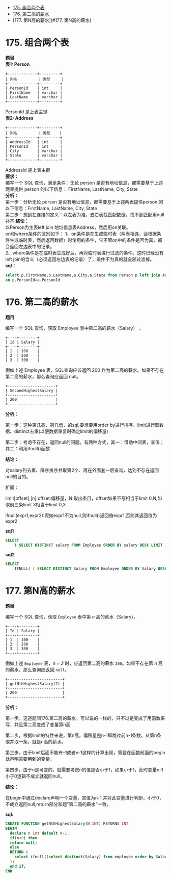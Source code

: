    * [175. 组合两个表](#175-组合两个表)
   * [176. 第二高的薪水](#176-第二高的薪水)
   * [177. 第N高的薪水](#177. 第N高的薪水)

# 175. 组合两个表

<B>题目</B>   
<B>表1: Person</B>  

```text
+-------------+---------+  
| 列名         | 类型     |    
+-------------+---------+  
| PersonId    | int     |  
| FirstName   | varchar |  
| LastName    | varchar |  
+-------------+---------+  

```

PersonId 是上表主键  
<B>表2: Address</B>   

```text
+-------------+---------+  
| 列名         | 类型    |  
+-------------+---------+  
| AddressId   | int     |  
| PersonId    | int     |  
| City        | varchar |  
| State       | varchar |  
+-------------+---------+  

```

AddressId 是上表主键  
<B>要求：</B>  
编写一个 SQL 查询，满足条件：无论 person 是否有地址信息，都需要基于上述两表提供 person 的以下信息：
FirstName, LastName, City, State  
<B>分析：</B>  
第一步：分析无论 person 是否有地址信息，都需要基于上述两表提供person 的以下信息：FirstName, LastName, City, State  
第二步：想到左连接的定义：以左表为准，去右表找匹配数据，找不到匹配用null补齐
<B>结论：</B>  
以Person为主表left join 地址信息表Address，然后用on关联。  
on和where条件的区别如下： 
1、on条件是在生成临时表（两表相连，会根据条件生成临时表，然后返回数据）时使用的条件，它不管on中的条件是否为真，都会返回左边表中的记录。  
2、where条件是在临时表生成好后，再对临时表进行过滤的条件。这时已经没有left join的含义（必须返回左边表的记录）了，条件不为真的就全部过滤掉。  
<B>sql：</B>  

```sql
select p.FirstName,p.LastName,a.City,a.State from Person p left join Address a 
on p.PersonId=a.PersonId
```

# 176. 第二高的薪水

**题目**

编写一个 SQL 查询，获取 Employee 表中第二高的薪水（Salary） 。

```text
+----+--------+  
| Id | Salary |  
+----+--------+  
| 1  | 100    |  
| 2  | 200    |  
| 3  | 300    |
```

例如上述 Employee 表，SQL查询应该返回 200 作为第二高的薪水。如果不存在第二高的薪水，那么查询应返回 null。

```text
+---------------------+  
| SecondHighestSalary |  
+---------------------+  
| 200                 |  
+---------------------+
```

**分析**：

第一步：这种第几高、第几低，的sql,要想要用order by进行排序、limit进行取数据、distinct去重(以便数据重复时确定limit的偏移量)

第二步：考虑不存在，返回null的问题。有两种方式，其一：借助中间表，查值；其二：利用ifnull()函数

**结论：**

对salary列去重、降序排序并取第2个、再在外面套一层查询，达到不存在返回null的目的。

扩展：

limit[offset],[n]:offset:偏移量，N:取出条目，offset如果不写相当于limit 0,N,如取前三条limit 3相当于limit 0,3

ifnull(expr1,expr2):假如expr1不为null,则ifnull()返回值expr1,否则其返回值为expr2

**sql1**

```sql
SELECT
	( SELECT DISTINCT salary FROM Employee ORDER BY salary DESC LIMIT 1, 1 ) AS SecondHighestSalary;
```

**sql2**

```sql
SELECT
	IFNULL( ( SELECT DISTINCT Salary FROM Employee ORDER BY Salary DESC LIMIT 1 OFFSET 1 ), NULL ) AS SecondHighestSalary
```

# 177. 第N高的薪水

**题目**

编写一个 SQL 查询，获取 `Employee` 表中第 *n* 高的薪水（Salary）。

```text
+----+--------+
| Id | Salary |
+----+--------+
| 1  | 100    |
| 2  | 200    |
| 3  | 300    |
+----+--------+
```

例如上述 `Employee` 表，*n = 2* 时，应返回第二高的薪水 `200`。如果不存在第 *n* 高的薪水，那么查询应返回 `null`。

```text
+------------------------+
| getNthHighestSalary(2) |
+------------------------+
| 200                    |
+------------------------+
```

**分析**：

第一步，这道题同176.第二高的薪水，可以说的一样的，只不过是变成了用函数来写，并且第二高变成了变量第n高

第二步，根据limit的特性来说，第n高，偏移量是n-1即跳过前n-1条数，从第n条取并取一条，就是n高的薪水。

第三步，由于limit后面不能有-1或者n-1这样的计算出现，需要在函数前面的begin处声明需要用到的变量。

第四步，由于n是可变的，就需要考虑n的值是否小于1，如果小于1，此时变量n-1小于0逻辑不成立就返回null。

**结论：**

在begin中通过declare声明一个变量，其值为n-1,并对此变量进行判断，小于0，不成立返回null,return部分和题"第二高的薪水"一致。

**sql:**

```sql
CREATE FUNCTION getNthHighestSalary(N INT) RETURNS INT
BEGIN
  declare n int default n-1;
  if(n<0) then 
  return null;
  else
  RETURN (
    select ifnull((select distinct(Salary) from employee order by Salary desc limit n,1),null);
  ); 
  end if;
END
```

